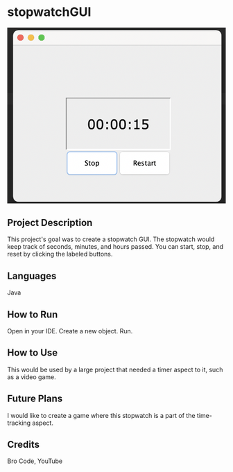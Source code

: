 # stopwatchGUI
<p>
<img src="StopwatchGUI_Screenshot.png" alt="console screenshot"/>
</p>

## Project Description
This project's goal was to create a stopwatch GUI. The stopwatch would keep track of seconds, minutes, and hours passed. You can start, stop, and reset by clicking the labeled buttons. 

## Languages
Java

## How to Run
Open in your IDE. Create a new object. Run.

## How to Use
This would be used by a large project that needed a timer aspect to it, such as a video game.

## Future Plans
I would like to create a game where this stopwatch is a part of the time-tracking aspect.

## Credits
Bro Code, YouTube


